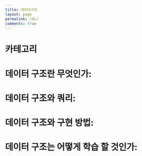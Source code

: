 ```yaml
---
title: 데이터구조
layout: page
permalink: /ds/
comments: true
---
```


# **카테고리**

# 데이터 구조란 무엇인가:

# 데이터 구조와 쿼리:

# 데이터 구조와 구현 방법:

# 데이터 구조는 어떻게 학습 할 것인가:
